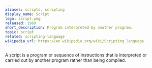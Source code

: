 ```yaml
---
aliases: scripts, scripting
display_name: Script
logo: script.png
released: 1960
short_description: Program interpreted by another program.
topic: script
related: scripting-language
wikipedia_url: https://en.wikipedia.org/wiki/Scripting_language
---
```

A script is a program or sequence of instructions that is interpreted or carried out by another program rather than being compiled.